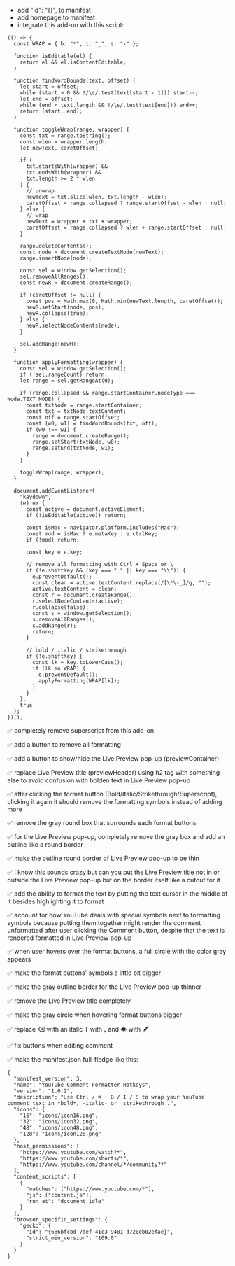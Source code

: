 - add "id": "{}", to manifest
- add homepage to manifest
- integrate this add-on with this script:
```
(() => {
  const WRAP = { b: "*", i: "_", s: "-" };

  function isEditable(el) {
    return el && el.isContentEditable;
  }

  function findWordBounds(text, offset) {
    let start = offset;
    while (start > 0 && !/\s/.test(text[start - 1])) start--;
    let end = offset;
    while (end < text.length && !/\s/.test(text[end])) end++;
    return [start, end];
  }

  function toggleWrap(range, wrapper) {
    const txt = range.toString();
    const wlen = wrapper.length;
    let newText, caretOffset;

    if (
      txt.startsWith(wrapper) &&
      txt.endsWith(wrapper) &&
      txt.length >= 2 * wlen
    ) {
      // unwrap
      newText = txt.slice(wlen, txt.length - wlen);
      caretOffset = range.collapsed ? range.startOffset - wlen : null;
    } else {
      // wrap
      newText = wrapper + txt + wrapper;
      caretOffset = range.collapsed ? wlen + range.startOffset : null;
    }

    range.deleteContents();
    const node = document.createTextNode(newText);
    range.insertNode(node);

    const sel = window.getSelection();
    sel.removeAllRanges();
    const newR = document.createRange();

    if (caretOffset != null) {
      const pos = Math.max(0, Math.min(newText.length, caretOffset));
      newR.setStart(node, pos);
      newR.collapse(true);
    } else {
      newR.selectNodeContents(node);
    }

    sel.addRange(newR);
  }

  function applyFormatting(wrapper) {
    const sel = window.getSelection();
    if (!sel.rangeCount) return;
    let range = sel.getRangeAt(0);

    if (range.collapsed && range.startContainer.nodeType === Node.TEXT_NODE) {
      const txtNode = range.startContainer;
      const txt = txtNode.textContent;
      const off = range.startOffset;
      const [w0, w1] = findWordBounds(txt, off);
      if (w0 !== w1) {
        range = document.createRange();
        range.setStart(txtNode, w0);
        range.setEnd(txtNode, w1);
      }
    }

    toggleWrap(range, wrapper);
  }

  document.addEventListener(
    "keydown",
    (e) => {
      const active = document.activeElement;
      if (!isEditable(active)) return;

      const isMac = navigator.platform.includes("Mac");
      const mod = isMac ? e.metaKey : e.ctrlKey;
      if (!mod) return;

      const key = e.key;

      // remove all formatting with Ctrl + Space or \
      if (!e.shiftKey && (key === " " || key === "\\")) {
        e.preventDefault();
        const clean = active.textContent.replace(/[\*\-_]/g, "");
        active.textContent = clean;
        const r = document.createRange();
        r.selectNodeContents(active);
        r.collapse(false);
        const s = window.getSelection();
        s.removeAllRanges();
        s.addRange(r);
        return;
      }

      // bold / italic / strikethrough
      if (!e.shiftKey) {
        const lk = key.toLowerCase();
        if (lk in WRAP) {
          e.preventDefault();
          applyFormatting(WRAP[lk]);
        }
      }
    },
    true
  );
})();
```

✅ completely remove superscript from this add-on

✅ add a button to remove all formatting

✅ add a button to show/hide the Live Preview pop-up (previewContainer)

✅ replace Live Preview title (previewHeader) using h2 tag with something else to avoid confusion with bolden text in Live Preview pop-up

✅ after clicking the format button (Bold/Italic/Strikethrough/Superscript), clicking it again it should remove the formatting symbols instead of adding more

✅ remove the gray round box that surrounds each format buttons

✅ for the Live Preview pop-up, completely remove the gray box and add an outline like a round border

✅ make the outline round border of Live Preview pop-up to be thin

✅ I know this sounds crazy but can you put the Live Preview title not in or outside the Live Preview pop-up but on the border itself like a cutout for it

✅ add the ability to format the text by putting the text cursor in the middle of it besides highlighting it to format

✅ account for how YouTube deals with special symbols next to formatting symbols because putting them together might render the comment unformatted after user clicking the Comment button, despite that the text is rendered formatted in Live Preview pop-up

✅ when user hovers over the format buttons, a full circle with the color gray appears

✅ make the format buttons' symbols a little bit bigger

✅ make the gray outline border for the Live Preview pop-up thinner

✅ remove the Live Preview title completely

✅ make the gray circle when hovering format buttons bigger

✅ replace ⌫ with an italic T with ₓ and 👁 with 🖋

✅ fix buttons when editing comment

✅ make the manifest.json full-fledge like this:
```
{
  "manifest_version": 3,
  "name": "YouTube Comment Formatter Hotkeys",
  "version": "1.0.2",
  "description": "Use Ctrl / ⌘ + B / I / S to wrap your YouTube comment text in *bold*, -italic- or _strikethrough_.",
  "icons": {
    "16": "icons/icon16.png",
    "32": "icons/icon32.png",
    "48": "icons/icon48.png",
    "128": "icons/icon128.png"
  },
  "host_permissions": [
    "https://www.youtube.com/watch?*",
    "https://www.youtube.com/shorts/*",
    "https://www.youtube.com/channel/*/community?*"
  ],
  "content_scripts": [
    {
      "matches": ["https://www.youtube.com/*"],
      "js": ["content.js"],
      "run_at": "document_idle"
    }
  ],
  "browser_specific_settings": {
    "gecko": {
      "id": "{686bfcbd-7def-41c3-9481-d720eb02efae}",
      "strict_min_version": "109.0"
    }
  }
}
```
